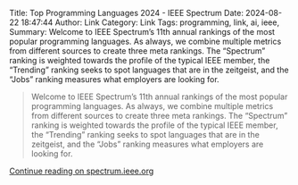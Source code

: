 Title: Top Programming Languages 2024 - IEEE Spectrum
Date: 2024-08-22 18:47:44
Author: Link
Category: Link
Tags: programming, link, ai, ieee, 
Summary: Welcome to IEEE Spectrum’s 11th annual rankings of the most popular programming languages. As always, we combine multiple metrics from different sources to create three meta rankings. The “Spectrum” ranking is weighted towards the profile of the typical IEEE member, the “Trending” ranking seeks to spot languages that are in the zeitgeist, and the “Jobs” ranking measures what employers are looking for.

> Welcome to IEEE Spectrum’s 11th annual rankings of the most popular programming languages. As always, we combine multiple metrics from different sources to create three meta rankings. The “Spectrum” ranking is weighted towards the profile of the typical IEEE member, the “Trending” ranking seeks to spot languages that are in the zeitgeist, and the “Jobs” ranking measures what employers are looking for.

[Continue reading on spectrum.ieee.org](https://spectrum.ieee.org/top-programming-languages-2024)
